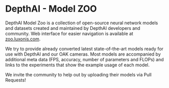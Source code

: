 # DepthAI - Model ZOO
DepthAI Model Zoo is a collection of open-source neural network models and datasets created and maintained by DepthAI developers and community. Web interface for easier navigation is available at [zoo.luxonis.com](zoo.luxonis.com).

We try to provide already converted latest state-of-the-art models ready for use with DepthAI and our OAK cameras. Most models are accompanied by additional meta data (FPS, accuracy, number of parameters and FLOPs) and links to the experiments that show the example usage of each model.

We invite the community to help out by uploading their models via Pull Requests!
